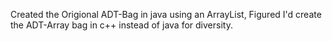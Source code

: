 Created the Origional ADT-Bag in java using an ArrayList, Figured I'd create the ADT-Array bag in c++ instead of java for diversity.
